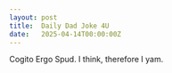 ```yaml
---
layout: post
title:  Daily Dad Joke 4U
date:   2025-04-14T00:00:00Z
---
```

Cogito Ergo Spud. I think, therefore I yam.
